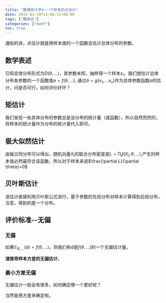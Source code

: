 ```yaml
---
title: "数理统计学4-一个样本的点估计"
date: 2015-01-29T13:08:52+08:00
tags: ["概率论"]
categories: ["math"]
toc: true
---
```


通俗的讲，点估计就是用样本值的一个函数去估计总体分布的参数。

## 数学表述
已知总体分布形式为$D(\theta,...)$，其参数未知，抽样得一个样本${x_i}$，我们想估计总体分布各参数的一个函数值$a=f(\theta,...)$, 通过$\hat{a}=g(x_1,...x_n)$作为总体参数函数$a$的估计，问是否可行，如何评价好坏？

## 矩估计
我们发现一些具体分布的参数总是该分布的统计量（或函数），所以自然而然的，将样本的统计量作为分布的统计量代入即可。

## 极大似然估计
由独立同分布可以得出，随机向量$X_i$的联合分布密度是$L=\prod_{i}f(X_i;\theta,...)$,产生的样本值必然最符合该函数，所以对于样本来说$\frac{\partial L}{\partial \theta}=0$

## 贝叶斯估计
该估计直接利用贝叶斯公式进行，基于参数的先验分布对样本计算得到后验分布。注意，得到的是一个分布。

## 评价标准--无偏

### 无偏
如果$\mathbb{E}_{\theta,...}(\hat{a})=f(\theta,...)$，则我们称$\hat{a}$是$f(\theta,...)$的一个无偏估计量。

**请推导样本方差的无偏估计**。
### 最小方差无偏

无偏估计一般会有很多，如何确定哪一个更好呢？

当然是用方差来确定啦。